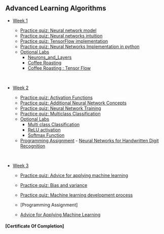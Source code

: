 ## Advanced Learning Algorithms


- [Week 1](https://github.com/dileepkanumuri/Machine-Learning-Specialization/tree/main/2.%20%20Advanced%20Learning%20Algorithms/week1)

    - [Practice quiz: Neural network model](https://github.com/dileepkanumuri/Machine-Learning-Specialization/tree/main/2.%20%20Advanced%20Learning%20Algorithms/week1/Practice%20quiz_%20Neural%20network%20model)
    - [Practice quiz: Neural networks intuition](https://github.com/dileepkanumuri/Machine-Learning-Specialization/blob/main/2.%20%20Advanced%20Learning%20Algorithms/week1/Practice%20quiz_%20Neural%20networks%20intuition/ss1.png)
    - [Practice quiz: TensorFlow implementation](https://github.com/dileepkanumuri/Machine-Learning-Specialization/tree/main/2.%20%20Advanced%20Learning%20Algorithms/week1/Practice%20quiz_%20TensorFlow%20implementation)
    - [Practice quiz: Neural Networks Implementation in python](https://github.com/dileepkanumuri/Machine-Learning-Specialization/tree/main/2.%20%20Advanced%20Learning%20Algorithms/week1/Practice-Quiz-Neural-Networks-Implementation-in-python)
  - [Optional Labs](https://github.com/dileepkanumuri/Machine-Learning-Specialization/tree/main/2.%20%20Advanced%20Learning%20Algorithms/week1/Optional%20Labs)
    - [Neurons_and_Layers](https://github.com/dileepkanumuri/Machine-Learning-Specialization/blob/main/2.%20%20Advanced%20Learning%20Algorithms/week1/Optional%20Labs/C2_W1_Lab01_Neurons_and_Layers.ipynb)
    - [Coffee Roasting](https://github.com/dileepkanumuri/Machine-Learning-Specialization/blob/main/2.%20%20Advanced%20Learning%20Algorithms/week1/Optional%20Labs/C2_W1_Lab02_CoffeeRoasting_TF.ipynb)
    - [Coffee Roasting : Tensor Flow](https://github.com/dileepkanumuri/Machine-Learning-Specialization/blob/main/2.%20%20Advanced%20Learning%20Algorithms/week1/Optional%20Labs/C2_W1_Lab03_CoffeeRoasting_Numpy.ipynb)
<br/>

- [Week 2](https://github.com/dileepkanumuri/Machine-Learning-Specialization/tree/main/2.%20%20Advanced%20Learning%20Algorithms/week2)

    - [Practice quiz: Activation Functions](https://github.com/dileepkanumuri/Machine-Learning-Specialization/tree/main/2.%20%20Advanced%20Learning%20Algorithms/week2/Practice-Quiz-Activation-Functions)
    - [Practice quiz: Additional Neural Network Concepts](https://github.com/dileepkanumuri/Machine-Learning-Specialization/blob/main/2.%20%20Advanced%20Learning%20Algorithms/week2/Practice-Quiz-Additional-Neural-Network-Concepts/ss1.png)
   - [Practice quiz: Neural Network Training](https://github.com/dileepkanumuri/Machine-Learning-Specialization/tree/main/2.%20%20Advanced%20Learning%20Algorithms/week2/Practice-Quiz-Neural-Network-Training)
   - [Practice quiz: Multiclass Classification](https://github.com/dileepkanumuri/Machine-Learning-Specialization/tree/main/2.%20%20Advanced%20Learning%20Algorithms/week2/Practice-quiz-Multiclass-Classification)
    - [Optional Labs](https://github.com/dileepkanumuri/Machine-Learning-Specialization/tree/main/2.%20%20Advanced%20Learning%20Algorithms/week2/optional-labs)
      - [Multi class Classification](https://github.com/dileepkanumuri/Machine-Learning-Specialization/blob/main/2.%20%20Advanced%20Learning%20Algorithms/week2/optional-labs/C2_W2_Multiclass_TF.ipynb)
      - [ReLU activation](https://github.com/dileepkanumuri/Machine-Learning-Specialization/blob/main/2.%20%20Advanced%20Learning%20Algorithms/week2/optional-labs/C2_W2_Relu.ipynb)
      - [Softmax Function](https://github.com/dileepkanumuri/Machine-Learning-Specialization/blob/main/2.%20%20Advanced%20Learning%20Algorithms/week2/optional-labs/C2_W2_SoftMax.ipynb)
     - [Programming Assignment](https://github.com/dileepkanumuri/Machine-Learning-Specialization/tree/main/2.%20%20Advanced%20Learning%20Algorithms/week2/C2W2A1)
      - [Neural Networks for Handwritten Digit Recognition](https://github.com/dileepkanumuri/Machine-Learning-Specialization/blob/main/2.%20%20Advanced%20Learning%20Algorithms/week2/C2W2A1/C2_W2_Assignment.ipynb)

<br/>

- [Week 3](https://github.com/dileepkanumuri/Machine-Learning-Specialization/tree/main/2.%20%20Advanced%20Learning%20Algorithms/week3)

    - [Practice quiz: Advice for applying machine learning](https://github.com/dileepkanumuri/Machine-Learning-Specialization/blob/main/2.%20%20Advanced%20Learning%20Algorithms/week3/Practice-Quiz-Advice-for-applying-machine-learning/ss1.png)
    - [Practice quiz: Bias and variance](https://github.com/dileepkanumuri/Machine-Learning-Specialization/tree/main/2.%20%20Advanced%20Learning%20Algorithms/week3/practice-quiz-bias-and-variance)
    - [Practice quiz: Machine learning development process](https://github.com/dileepkanumuri/Machine-Learning-Specialization/tree/main/2.%20%20Advanced%20Learning%20Algorithms/week3/practice-quiz-machine-learning-development-process)
 
    - [Programming Assignment]
    - [Advice for Applying Machine Learning](https://github.com/dileepkanumuri/Machine-Learning-Specialization/blob/main/2.%20%20Advanced%20Learning%20Algorithms/week3/C2W3A1/C2_W3_Assignment.ipynb)
      
#### [Certificate Of Completion]
